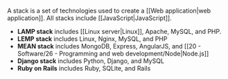 A stack is a set of technologies used to create a [[Web application|web application]]. All stacks include [[JavaScript|JavaScript]].

- **LAMP stack** includes [[Linux server|Linux]], Apache, MySQL, and PHP.
- **LEMP stack** includes Linux, Nginx, MySQL, and PHP
- **MEAN stack** includes MongoDB, Express, AngularJS, and [[20 - Software/26 - Programming and web development/Node|Node.js]]
- **Django stack** includes Python, Django, and MySQL
- **Ruby on Rails** includes Ruby, SQLite, and Rails